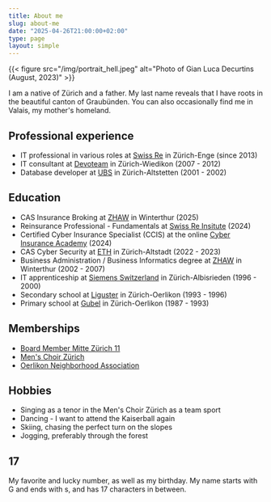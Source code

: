 ```yaml
---
title: About me
slug: about-me
date: "2025-04-26T21:00:00+02:00"
type: page
layout: simple
---
```


{{< figure src="/img/portrait_hell.jpeg" alt="Photo of Gian Luca Decurtins (August, 2023)" >}}

I am a native of Zürich and a father. My last name reveals that I have roots in the beautiful canton of Graubünden. You can also occasionally find me in Valais, my mother's homeland.

## Professional experience

- IT professional in various roles at [Swiss Re](https://www.swissre.com) in Zürich-Enge (since 2013)
- IT consultant at [Devoteam](https://www.devoteam.com) in Zürich-Wiedikon (2007 - 2012)
- Database developer at [UBS](https://www.ubs.com) in Zürich-Altstetten (2001 - 2002)

## Education

- CAS Insurance Broking at [ZHAW](https://www.zhaw.ch) in Winterthur (2025)
- Reinsurance Professional - Fundamentals at [Swiss Re Insitute](https://campus.swissre.com) (2024)
- Certified Cyber Insurance Specialist (CCIS) at the online [Cyber Insurance Academy](https://www.cyberinsuranceacademy.com) (2024)
- CAS Cyber Security at [ETH](https://ethz.ch) in Zürich-Altstadt (2022 - 2023)
- Business Administration / Business Informatics degree at [ZHAW](https://www.zhaw.ch) in Winterthur (2002 - 2007)
- IT apprenticeship at [Siemens Switzerland](https://www.siemens.com) in Zürich-Albisrieden (1996 - 2000)
- Secondary school at [Liguster](https://www.stadt-zuerich.ch/schulen/de/liguster.html) in Zürich-Oerlikon (1993 - 1996)
- Primary school at [Gubel](https://www.stadt-zuerich.ch/schulen/de/gubel.html) in Zürich-Oerlikon (1987 - 1993)

## Memberships

- [Board Member Mitte Zürich 11](https://zuerich11.die-mitte.ch)
- [Men's Choir Zürich](https://www.maennerchor.ch)
- [Oerlikon Neighborhood Association](https://www.qv-oerlikon.ch)

## Hobbies

- Singing as a tenor in the Men's Choir Zürich as a team sport
- Dancing - I want to attend the Kaiserball again
- Skiing, chasing the perfect turn on the slopes
- Jogging, preferably through the forest

## 17

My favorite and lucky number, as well as my birthday. My name starts with G and ends with s, and has 17 characters in between.
